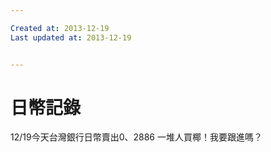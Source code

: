 ```yaml
---

Created at: 2013-12-19
Last updated at: 2013-12-19


---
```


# 日幣記錄


12/19今天台灣銀行日幣賣出0、2886
一堆人買椰！我要跟進嗎？

